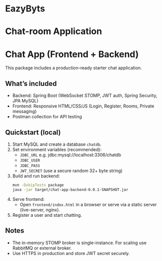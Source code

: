 # EazyByts
# Chat-room Application
# Chat App (Frontend + Backend)

This package includes a production-ready starter chat application.

## What’s included
- Backend: Spring Boot (WebSocket STOMP, JWT auth, Spring Security, JPA MySQL)
- Frontend: Responsive HTML/CSS/JS (Login, Register, Rooms, Private messaging)
- Postman collection for API testing

## Quickstart (local)
1. Start MySQL and create a database `chatdb`.
2. Set environment variables (recommended):
   - `JDBC_URL` e.g. jdbc:mysql://localhost:3306/chatdb
   - `JDBC_USER`
   - `JDBC_PASS`
   - `JWT_SECRET` (use a secure random 32+ byte string)
3. Build and run backend:
   ```bash
   mvn -DskipTests package
   java -jar target/chat-app-backend-0.0.1-SNAPSHOT.jar
   ```
4. Serve frontend:
   - Open `frontend/index.html` in a browser or serve via a static server (live-server, nginx).
5. Register a user and start chatting.

## Notes
- The in-memory STOMP broker is single-instance. For scaling use RabbitMQ or external broker.
- Use HTTPS in production and store JWT secret securely.
